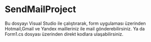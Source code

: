 # SendMailProject

Bu dosyayı Visual Studio ile çalıştırarak, form uygulaması üzerinden Hotmail,Gmail ve Yandex mailleriniz ile mail gönderebilirsiniz.
Ya da Form1.cs dosyası üzerinden direkt kodlara ulaşabilirsiniz.
